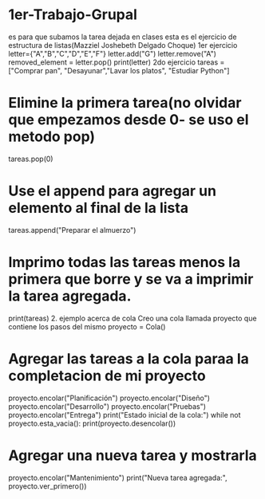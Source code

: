 # 1er-Trabajo-Grupal
es para que subamos la tarea dejada en clases
esta es el ejercicio de estructura de listas(Mazziel Joshebeth Delgado Choque)
1er ejercicio
letter={"A","B","C","D","E","F"}
letter.add("G")
letter.remove("A") 
removed_element = letter.pop() 
print(letter)
2do ejercicio
tareas = ["Comprar pan", "Desayunar","Lavar los platos", "Estudiar Python"]

# Elimine la primera tarea(no olvidar que empezamos desde 0- se uso el metodo pop)
tareas.pop(0)

# Use el append para agregar un elemento al final de la lista
tareas.append("Preparar el almuerzo")

# Imprimo todas las tareas menos la primera que borre y se va a imprimir la tarea agregada.
print(tareas)
2. ejemplo acerca de cola
 Creo una cola llamada proyecto que contiene los pasos del mismo
proyecto = Cola()
# Agregar las tareas a la cola paraa la completacion de mi proyecto
proyecto.encolar("Planificación")
proyecto.encolar("Diseño")
proyecto.encolar("Desarrollo")
proyecto.encolar("Pruebas")
proyecto.encolar("Entrega")
print("Estado inicial de la cola:")
while not proyecto.esta_vacia():
    print(proyecto.desencolar())

# Agregar una nueva tarea y mostrarla
proyecto.encolar("Mantenimiento")
print("Nueva tarea agregada:", proyecto.ver_primero())
